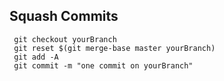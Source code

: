 ## Squash Commits

```
 git checkout yourBranch
 git reset $(git merge-base master yourBranch)
 git add -A
 git commit -m "one commit on yourBranch"

```
